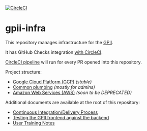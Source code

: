 [![CircleCI](https://circleci.com/gh/gpii-ops/gpii-infra.svg?style=svg)](https://circleci.com/gh/gpii-ops/gpii-infra)
# gpii-infra

This repository manages infrastructure for the [GPII](https://gpii.net/).

It has GitHub Checks integration [with CircleCI](https://circleci.com/docs/2.0/enable-checks/).

[CircleCI pipeline](https://circleci.com/gh/gpii-ops/gpii-infra) will run for every PR opened into this repository.

Project structure:

* [Google Cloud Platform (GCP)](gcp/) *(stable)*
* [Common plumbing](common/) *(mostly for admins)*
* [Amazon Web Services (AWS)](aws/) *(soon to be DEPRECATED)*

Additional documents are available at the root of this repository:

* [Continuous Integration/Delivery Process](./CI-CD.md)
* [Testing the GPII frontend against the backend](./TESTING.md)
* [User Training Notes](./USER-TRAINING.md)
